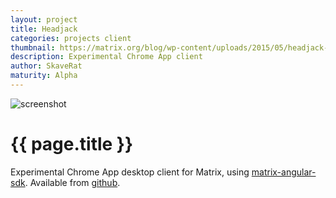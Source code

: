 ```yaml
---
layout: project
title: Headjack
categories: projects client
thumbnail: https://matrix.org/blog/wp-content/uploads/2015/05/headjack-400x284.png
description: Experimental Chrome App client
author: SkaveRat
maturity: Alpha
---
```


![screenshot](https://matrix.org/blog/wp-content/uploads/2015/05/headjack.png "{{ page.title }}")

# {{ page.title }}
Experimental Chrome App desktop client for Matrix, using [matrix-angular-sdk](https://github.com/matrix-org/matrix-angular-sdk). Available from [github](https://github.com/SkaveRat/headjack).

